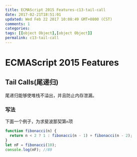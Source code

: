```yaml
---
title: ECMAScript 2015 Features-c13-tail-call
date: 2017-02-21T18:51:01
updated: Wed Feb 22 2017 10:08:49 GMT+0800 (CST)
comments: 1
categories:
tags: [[object Object],[object Object]]
permalink: c13-tail-call
---
```


# ECMAScript 2015 Features


## Tail Calls(尾递归)

尾递归能够使堆栈不溢出，并且防止内存泄漏。

### 写法

下面一个例子，为求斐波那契第`n`项

```js
function fibonacci(n) {
  return n < 2 ? 1 : fibonacci(n - 1) + fibonacci(n - 2);
}
let nF = fibonacci(10);
console.log(nF); //89
```
